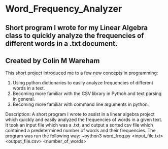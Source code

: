 # Word_Frequency_Analyzer
Short program I wrote for my Linear Algebra class to quickly analyze the frequencies of different words in a .txt document.
---------------------------------------------------
 Created by Colin M Wareham
---------------------------------------------------
This short project introduced me to a few new concepts in programming:
1. Using python dictionaries to easily analyze frequencies of different words in a text.
2. Becoming more familiar with the CSV library in Pythoh and text parsing in general.
3. Becoming more familiar with command line arguments in python.

Description:
A short program I wrote to assist in a linear algebra project which quickly and easily analyzed the frequencies of words in a given text.
It took an input file which was a .txt, and output a sorted csv file which contained a predetermined number of words and their frequencies.
The program was run the following way: ~python3 word_freq.py <input_file.txt> <output_file.csv> <number_of_words>
